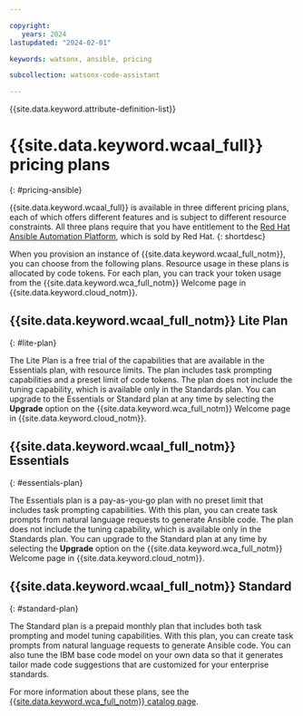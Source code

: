 ```yaml
---

copyright:
   years: 2024
lastupdated: "2024-02-01"

keywords: watsonx, ansible, pricing

subcollection: watsonx-code-assistant

---
```


{{site.data.keyword.attribute-definition-list}}

# {{site.data.keyword.wcaal_full}} pricing plans
{: #pricing-ansible}

{{site.data.keyword.wcaal_full}} is available in three different pricing plans, each of which offers different features and is subject to different resource constraints. All three plans require that you have entitlement to the [Red Hat Ansible Automation Platform](https://www.redhat.com/en/technologies/management/ansible), which is sold by Red Hat.
{: shortdesc}

When you provision an instance of {{site.data.keyword.wcaal_full_notm}}, you can choose from the following plans. Resource usage in these plans is allocated by code tokens. For each plan, you can track your token usage from the {{site.data.keyword.wca_full_notm}} Welcome page in {{site.data.keyword.cloud_notm}}.

## {{site.data.keyword.wcaal_full_notm}} Lite Plan
{: #lite-plan}

The Lite Plan is a free trial of the capabilities that are available in the Essentials plan, with resource limits. The plan includes task prompting capabilities and a preset limit of code tokens. The plan does not include the tuning capability, which is available only in the Standards plan. You can upgrade to the Essentials or Standard plan at any time by selecting the **Upgrade** option on the {{site.data.keyword.wca_full_notm}} Welcome page in {{site.data.keyword.cloud_notm}}.

## {{site.data.keyword.wcaal_full_notm}} Essentials
{: #essentials-plan}

The Essentials plan is a pay-as-you-go plan with no preset limit that includes task prompting capabilities. With this plan, you can create task prompts from natural language requests to generate Ansible code. The plan does not include the tuning capability, which is available only in the Standards plan. You can upgrade to the Standard plan at any time by selecting the **Upgrade** option on the {{site.data.keyword.wca_full_notm}} Welcome page in {{site.data.keyword.cloud_notm}}.

## {{site.data.keyword.wcaal_full_notm}} Standard
{: #standard-plan}

The Standard plan is a prepaid monthly plan that includes both task prompting and model tuning capabilities. With this plan, you can create task prompts from natural language requests to generate Ansible code. You can also tune the IBM base code model on your own data so that it generates tailor made code suggestions that are customized for your enterprise standards.


For more information about these plans, see the [{{site.data.keyword.wca_full_notm}} catalog page](https://cloud.ibm.com/catalog/services/ibm-watsonx-code-assistant).
